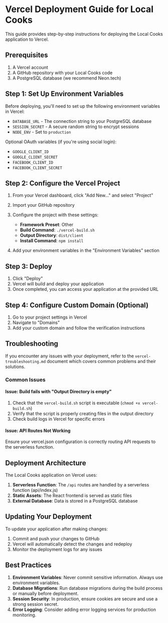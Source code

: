 # Vercel Deployment Guide for Local Cooks

This guide provides step-by-step instructions for deploying the Local Cooks application to Vercel.

## Prerequisites

1. A Vercel account
2. A GitHub repository with your Local Cooks code
3. A PostgreSQL database (we recommend Neon.tech)

## Step 1: Set Up Environment Variables

Before deploying, you'll need to set up the following environment variables in Vercel:

- `DATABASE_URL` - The connection string to your PostgreSQL database
- `SESSION_SECRET` - A secure random string to encrypt sessions
- `NODE_ENV` - Set to `production`

Optional OAuth variables (if you're using social login):
- `GOOGLE_CLIENT_ID`
- `GOOGLE_CLIENT_SECRET`
- `FACEBOOK_CLIENT_ID`
- `FACEBOOK_CLIENT_SECRET`

## Step 2: Configure the Vercel Project

1. From your Vercel dashboard, click "Add New..." and select "Project"
2. Import your GitHub repository
3. Configure the project with these settings:
   - **Framework Preset**: Other
   - **Build Command**: `./vercel-build.sh`
   - **Output Directory**: `dist/client`
   - **Install Command**: `npm install`

4. Add your environment variables in the "Environment Variables" section

## Step 3: Deploy

1. Click "Deploy"
2. Vercel will build and deploy your application
3. Once completed, you can access your application at the provided URL

## Step 4: Configure Custom Domain (Optional)

1. Go to your project settings in Vercel
2. Navigate to "Domains"
3. Add your custom domain and follow the verification instructions

## Troubleshooting

If you encounter any issues with your deployment, refer to the `vercel-troubleshooting.md` document which covers common problems and their solutions.

### Common Issues

#### Issue: Build fails with "Output Directory is empty"

1. Check that the `vercel-build.sh` script is executable (`chmod +x vercel-build.sh`)
2. Verify that the script is properly creating files in the output directory
3. Check build logs in Vercel for specific errors

#### Issue: API Routes Not Working

Ensure your vercel.json configuration is correctly routing API requests to the serverless function.

## Deployment Architecture

The Local Cooks application on Vercel uses:

1. **Serverless Function**: The `/api` routes are handled by a serverless function (api/index.js)
2. **Static Assets**: The React frontend is served as static files
3. **External Database**: Data is stored in a PostgreSQL database

## Updating Your Deployment

To update your application after making changes:

1. Commit and push your changes to GitHub
2. Vercel will automatically detect the changes and redeploy
3. Monitor the deployment logs for any issues

## Best Practices

1. **Environment Variables**: Never commit sensitive information. Always use environment variables.
2. **Database Migrations**: Run database migrations during the build process or manually before deployment.
3. **Session Security**: In production, ensure cookies are secure and use a strong session secret.
4. **Error Logging**: Consider adding error logging services for production monitoring.
